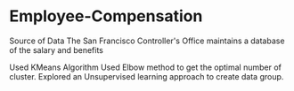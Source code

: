 # Employee-Compensation

Source of Data
The San Francisco Controller's Office maintains a database of the salary and benefits

Used KMeans Algorithm
Used Elbow method to get the optimal number of cluster.
Explored an Unsupervised learning approach to create data group.
